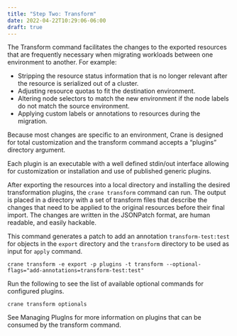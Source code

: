 ```yaml
---
title: "Step Two: Transform"
date: 2022-04-22T10:29:06-06:00
draft: true
---
```

The Transform command facilitates the changes to the exported resources that are frequently necessary when migrating workloads between one environment to another. For example:

- Stripping the resource status information that is no longer relevant after the resource is serialized out of a cluster.
- Adjusting resource quotas to fit the destination environment.
- Altering node selectors to match the new environment if the node labels do not match the source environment.
- Applying custom labels or annotations to resources during the migration.

Because most changes are specific to an environment, Crane is designed for total customization and the transform command accepts a “plugins” directory argument.

Each plugin is an executable with a well defined stdin/out interface allowing for customization or installation and use of published generic plugins.

After exporting the resources into a local directory and installing the desired transformation plugins, the `crane transform` command can run. The output is placed in a directory with a set of transform files that describe the changes that need to be applied to the original resources before their final import. The changes are written in the JSONPatch format, are human readable, and easily hackable.

This command generates a patch to add an annotation `transform-test:test` for objects in the `export` directory and the `transform` directory to be used as input for `apply` command.

```
crane transform -e export -p plugins -t transform --optional-flags="add-annotations=transform-test:test"
```

Run the following to see the list of available optional commands for configured plugins.
```
crane transform optionals
```
See Managing PlugIns for more information on plugins that can be consumed by the transform command.
